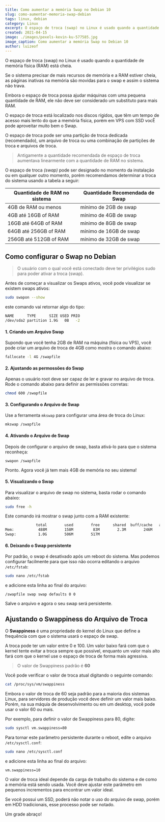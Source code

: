 ```yaml
---
title: Como aumentar a memória Swap no Debian 10
slug: como-aumentar-memoria-swap-debian
tags: linux, debian
category: Linux
excerpt: O espaço de troca (swap) no Linux é usado quando a quantidade de memória RAM está cheia.
created: 2021-04-15
image: ./images/pexels-kevin-ku-577585.jpg
image_caption: Como aumentar a memória Swap no Debian 10
author: luizeof
---
```


O espaço de troca (swap) no Linux é usado quando a quantidade de memória física (RAM) está cheia.

Se o sistema precisar de mais recursos de memória e a RAM estiver cheia, as páginas inativas na memória são movidas para o swap e assim o sistema não trava.

Embora o espaço de troca possa ajudar máquinas com uma pequena quantidade de RAM, ele não deve ser considerado um substituto para mais RAM.

O espaço de troca está localizado nos discos rígidos, que têm um tempo de acesso mais lento do que a memória física, porém em VPS com SSD vocÊ pode aproveitar muito bem o Swap.

O espaço de troca pode ser uma partição de troca dedicada (recomendado), um arquivo de troca ou uma combinação de partições de troca e arquivos de troca.

> Antigamente a quantidade recomendada de espaço de troca aumentava linearmente com a quantidade de RAM no sistema.

O espaço de troca _(swap)_ pode ser designado no momento da instalação ou em qualquer outro momento, porém recomendamos determinar a troca do sistema usando a tabela a seguir:

| Quantidade de RAM no sistema | Quantidade Recomendada de Swap |
| ---------------------------- | ------------------------------ |
| 4GB de RAM ou menos          | mínimo de 2GB de swap          |
| 4GB até 16GB of RAM          | mínimo de 4GB de swap          |
| 16GB até 64GB of RAM         | mínimo de 8GB de swap          |
| 64GB até 256GB of RAM        | mínimo de 16GB de swap         |
| 256GB até 512GB of RAM       | mínimo de 32GB de swap         |


## Como configurar o Swap no Debian

> O usuário com o qual você está conectado deve ter privilégios sudo para poder ativar a troca (swap).

Antes de começar a visualizar os Swaps ativos, você pode visualizar se existem swaps ativos:

```bash
sudo swapon --show
```

este comando vai retornar algo do tipo:

```bash
NAME      TYPE      SIZE USED PRIO
/dev/sda2 partition 1.9G   0B   -2
```


#### 1. Criando um Arquivo Swap

Supondo que você tenha 2GB de RAM na máquina (física ou VPS), você pode criar um arquivo de troca de 4GB como mostra o comando abaixo:

```bash
fallocate -l 4G /swapfile
```

#### 2. Ajustando as permossões do Swap

Apenas o usuário root deve ser capaz de ler e gravar no arquivo de troca. Rode o comando abaixo para definir as permissões corretas:

```bash
chmod 600 /swapfile
```

#### 3. Configurando o Arquivo de Swap

Use a ferramenta `mkswap` para configurar uma área de troca do Linux:

```bash
mkswap /swapfile
```

#### 4. Ativando o Arquivo de Swap

Depois de configurar o arquivo de swap, basta ativá-lo para que o sistema reconheça:

```bash
swapon /swapfile
```

Pronto. Agora você já tem mais 4GB de memória no seu sistema!

#### 5. Visualizando o Swap

Para visualizar o arquivo de swap no sistema, basta rodar o comando abaixo:

```bash
sudo free -h
```

Este comando irá mostrar o swap junto com a RAM existente:

```bash
              total        used        free      shared  buff/cache   available
Mem:           488M        158M         83M        2.3M        246M        217M
Swap:          1.0G        506M        517M
```

#### 6. Deixando o Swap persistente

Por padrão, o swap é desativado após um reboot do sistema. Mas podemos configurar facilmente para que isso não ocorra editando o arquivo `/etc/fstab`:

```bash
sudo nano /etc/fstab
```

e adicione esta linha ao final do arquivo:

```text
/swapfile swap swap defaults 0 0
```

Salve o arquivo e agora o seu swap será persistente.

## Ajustando o Swappiness do Arquivo de Troca

O **Swappiness** é uma propriedade do kernel do Linux que define a frequência com que o sistema usará o espaço de swap.

A troca pode ter um valor entre 0 e 100. Um valor baixo fará com que o kernel tente evitar a troca sempre que possível, enquanto um valor mais alto fará com que o kernel use o espaço de troca de forma mais agressiva.

> O valor de Swappiness padrão é **60**

Você pode verificar o valor de troca atual digitando o seguinte comando:

```bash
cat /proc/sys/vm/swappiness
```

Embora o valor de troca de 60 seja padrão para a maioria dos sistemas Linux, para servidores de produção você deve definir um valor mais baixo. Porém, na sua máquia de desenvolvimento ou em um desktop, você pode usar o valor 60 ou mais.

Por exemplo, para definir o valor de Swappiness para 80, digite:

```bash
sudo sysctl vm.swappiness=80
```

Para tornar este parâmetro persistente durante o reboot, edite o arquivo `/etc/sysctl.conf`:

```bash
sudo nano /etc/sysctl.conf
```

e adicione esta linha ao final do arquivo:

```text
vm.swappiness=10
```

O valor de troca ideal depende da carga de trabalho do sistema e de como a memória está sendo usada. Você deve ajustar este parâmetro em pequenos incrementos para encontrar um valor ideal.

Se você possui um SSD, poderá não notar o uso do arquivo de swap, porém em HDD tradicionais, esse processo pode ser notado.

Um grade abraço!
